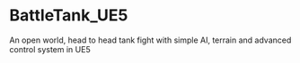 # BattleTank_UE5
An open world, head to head tank fight with simple AI, terrain and advanced control system in UE5
